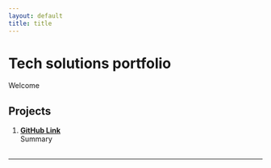 ```yaml
---
layout: default
title: title
---
```


# Tech solutions portfolio 

Welcome 

## Projects

1. [**GitHub Link**]()  
   Summary 
<br><br>

---



